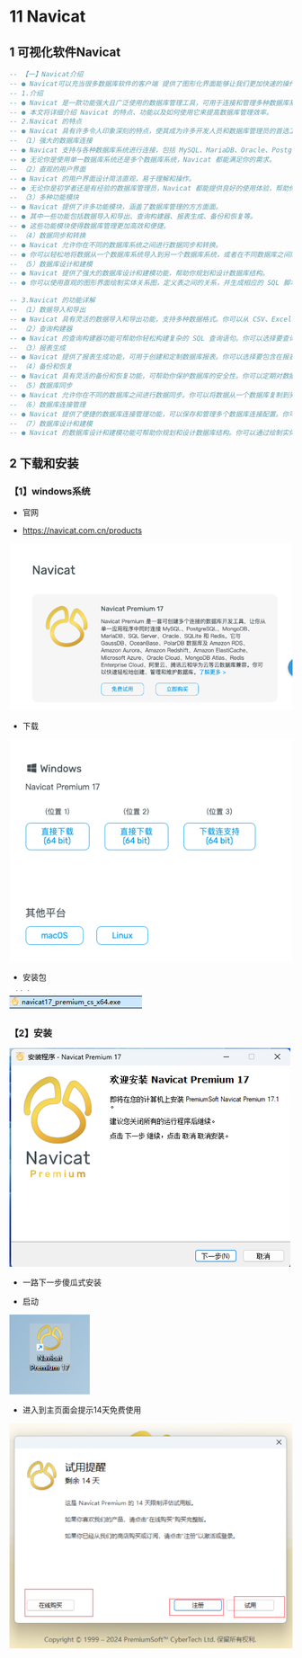 # 11 Navicat

## 1 可视化软件Navicat

```sql
-- 【一】Navicat介绍
-- ● Navicat可以充当很多数据库软件的客户端 提供了图形化界面能够让我们更加快速的操作数据库
-- 1.介绍
-- ● Navicat 是一款功能强大且广泛使用的数据库管理工具，可用于连接和管理多种数据库系统，如 MySQL、MariaDB、Oracle、PostgreSQL 等。
-- ● 本文将详细介绍 Navicat 的特点、功能以及如何使用它来提高数据库管理效率。
-- 2.Navicat 的特点
-- ● Navicat 具有许多令人印象深刻的特点，使其成为许多开发人员和数据库管理员的首选工具。
-- （1）强大的数据库连接
-- ● Navicat 支持与各种数据库系统进行连接，包括 MySQL、MariaDB、Oracle、PostgreSQL、SQLite 等。
-- ● 无论你是使用单一数据库系统还是多个数据库系统，Navicat 都能满足你的需求。
-- （2）直观的用户界面
-- ● Navicat 的用户界面设计简洁直观，易于理解和操作。
-- ● 无论你是初学者还是有经验的数据库管理员，Navicat 都能提供良好的使用体验，帮助你快速掌握各种功能。
-- （3）多种功能模块
-- ● Navicat 提供了许多功能模块，涵盖了数据库管理的方方面面。
-- ● 其中一些功能包括数据导入和导出、查询构建器、报表生成、备份和恢复等。
-- ● 这些功能模块使得数据库管理更加高效和便捷。
-- （4）数据同步和转换
-- ● Navicat 允许你在不同的数据库系统之间进行数据同步和转换。
-- ● 你可以轻松地将数据从一个数据库系统导入到另一个数据库系统，或者在不同数据库之间同步数据，方便数据共享和迁移。
-- （5）数据库设计和建模
-- ● Navicat 提供了强大的数据库设计和建模功能，帮助你规划和设计数据库结构。
-- ● 你可以使用直观的图形界面绘制实体关系图，定义表之间的关系，并生成相应的 SQL 脚本以创建数据库对象。
```

```sql
-- 3.Navicat 的功能详解
-- （1）数据导入和导出
-- ● Navicat 具有灵活的数据导入和导出功能，支持多种数据格式。你可以从 CSV、Excel、Access 等文件中导入数据到数据库，也可以将数据库中的数据导出为这些格式的文件。
-- （2）查询构建器
-- ● Navicat 的查询构建器功能可帮助你轻松构建复杂的 SQL 查询语句。你可以选择要查询的表、字段和条件，并通过图形界面生成查询语句，无需手动编写复杂的 SQL 代码。
-- （3）报表生成
-- ● Navicat 提供了报表生成功能，可用于创建和定制数据库报表。你可以选择要包含在报表中的数据、样式和排列方式，并导出为 PDF、Excel 等格式的文件。
-- （4）备份和恢复
-- ● Navicat 具有灵活的备份和恢复功能，可帮助你保护数据库的安全性。你可以定期对数据库进行备份，并在需要时轻松恢复数据，防止意外数据丢失。
-- （5）数据库同步
-- ● Navicat 允许你在不同的数据库之间进行数据同步。你可以将数据从一个数据库复制到另一个数据库，确保两个数据库之间的数据一致性。
-- （6）数据库连接管理
-- ● Navicat 提供了便捷的数据库连接管理功能，可以保存和管理多个数据库连接配置。你可以根据需要添加、编辑或删除数据库连接，并轻松切换不同的数据库连接。
-- （7）数据库设计和建模
-- ● Navicat 的数据库设计和建模功能可帮助你规划和设计数据库结构。你可以通过绘制实体关系图、定义表之间的关系等方式来创建数据库模型，从而更好地组织和管理数据。
```



## 2 下载和安装

### 【1】windows系统

- 官网

- https://navicat.com.cn/products

![image-20240910121736024](assets/image-20240910121736024.png)

- 下载

![image-20240910121805826](assets/image-20240910121805826.png)

- 安装包

![image-20240910122023495](assets/image-20240910122023495.png)

### 【2】安装

![image-20240910122046006](assets/image-20240910122046006.png)

- 一路下一步傻瓜式安装

- 启动

![image-20240910122145241](assets/image-20240910122145241.png)

- 进入到主页面会提示14天免费使用

![image-20240910151232989](assets/image-20240910151232989.png)